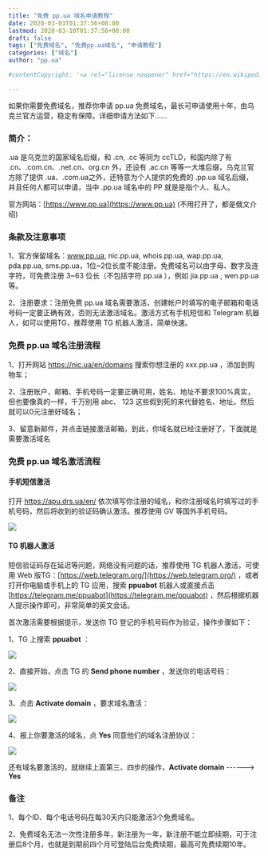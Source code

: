 ```yaml
---
title: "免费 pp.ua 域名申请教程"
date: 2020-03-03T01:37:56+08:00
lastmod: 2020-03-10T01:37:56+08:00
draft: false
tags: ["免费域名", "免费pp.ua域名", "申请教程"]
categories: ["域名"]
author: "pp.ua"

#contentCopyright: '<a rel="license noopener" href="https://en.wikipedia.org/wiki/Wikipedia:Text_of_Creative_Commons_Attribution-ShareAlike_3.0_Unported_License" target="_blank">Creative Commons Attribution-ShareAlike License</a>'

---
```


如果你需要免费域名，推荐你申请 pp.ua 免费域名，最长可申请使用十年，由乌克兰官方运营，稳定有保障。详细申请方法如下……<!--more-->

### 简介：

.ua 是乌克兰的国家域名后缀，和 .cn,  .cc 等同为 ccTLD，和国内除了有 .cn、.com.cn、.net.cn、org.cn 外，还设有 .ac.cn 等等一大堆后缀，乌克兰官方除了提供 .ua、.com.ua之外，还特意为个人提供的免费的 .pp.ua 域名后缀，并且任何人都可以申请，当中 .pp.ua 域名中的 PP 就是是指个人、私人。

官方网站：[https://www.pp.ua](https://www.pp.ua)   (不用打开了，都是俄文介绍)

### 条款及注意事项

1、官方保留域名：www.pp.ua, nic.pp.ua, whois.pp.ua, wap.pp.ua, pda.pp.ua, sms.pp.ua，1位~2位长度不能注册。免费域名可以由字母、数字及连字符，可免费注册 3~63 位长（不包括字符 pp.ua ），例如 jia.pp.ua , wen.pp.ua 等。

2、注册要求：注册免费 pp.ua 域名需要激活，创建帐户时填写的电子邮箱和电话号码一定要正确有效，否则无法激活域名。激活方式有手机短信和 Telegram 机器人，如可以使用TG，推荐使用 TG 机器人激活，简单快速。 

### 免费 pp.ua 域名注册流程

1、打开网站 https://nic.ua/en/domains 搜索你想注册的 xxx.pp.ua ，添加到购物车；



2、注册账户，邮箱、手机号码一定要正确可用，姓名、地址不要求100%真实，但也要像真的一样，千万别用 abc、 123 这些假到死的来代替姓名、地址。然后就可以0元注册好域名；



3、留意新邮件，并点击链接激活邮箱，到此，你域名就已经注册好了，下面就是需要激活域名  

### 免费 pp.ua 域名激活流程

#### 手机短信激活

打开 https://apu.drs.ua/en/  依次填写你注册的域名，和你注册域名时填写过的手机号码，然后将收到的验证码确认激活。推荐使用 GV 等国外手机号码。



![](/images/ppua_web.jpg)



#### TG 机器人激活

短信验证码存在延迟等问题，网络没有问题的话，推荐使用 TG 机器人激活，可使用 Web 版TG：[https://web.telegram.org/](https://web.telegram.org/)  ，或者打开你电脑或手机上的 TG 应用，搜索 **ppuabot** 机器人或直接点击 [https://telegram.me/ppuabot](https://telegram.me/ppuabot) ，然后根据机器人提示操作即可，非常简单的英文会话。

首次激活需要根据提示，发送你 TG 登记的手机号码作为验证，操作步骤如下：



1、TG 上搜索 **ppuabot** ：



![](/images/ppuabot_0.4.jpg)



2、直接开始，点击 TG 的 **Send phone number** ，发送你的电话号码：



![](/images/ppua_send_phone_0.4.jpg)



3、点击 **Activate domain** ，要求域名激活：



![](/images/ppua_dn_0.4.jpg)



4、报上你要激活的域名，点 **Yes** 同意他们的域名注册协议：



![](/images/ppua_yes_0.4.jpg)



还有域名要激活的，就继续上面第三、四步的操作，**Activate domain** ------>   **Yes** 




### 备注

1、每个ID、每个电话号码在每30天内只能激活3个免费域名。

2、免费域名无法一次性注册多年，新注册为一年，新注册不能立即续期，可于注册后8个月，也就是到期前四个月可登陆后台免费续期，最高可免费续期10年。 

